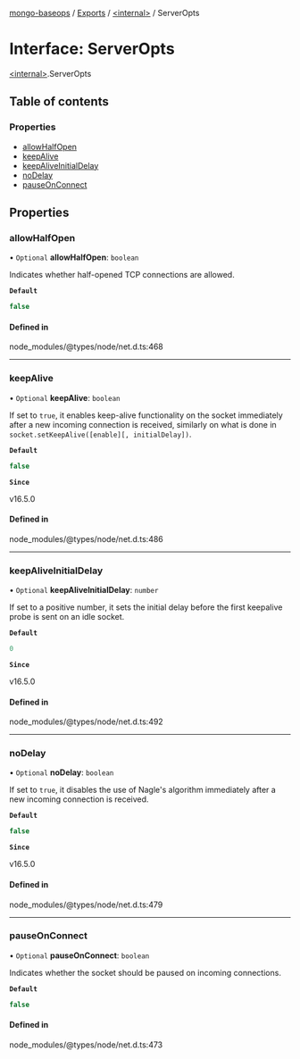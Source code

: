 [mongo-baseops](../README.md) / [Exports](../modules.md) / [\<internal\>](../modules/internal_.md) / ServerOpts

# Interface: ServerOpts

[\<internal\>](../modules/internal_.md).ServerOpts

## Table of contents

### Properties

- [allowHalfOpen](internal_.ServerOpts.md#allowhalfopen)
- [keepAlive](internal_.ServerOpts.md#keepalive)
- [keepAliveInitialDelay](internal_.ServerOpts.md#keepaliveinitialdelay)
- [noDelay](internal_.ServerOpts.md#nodelay)
- [pauseOnConnect](internal_.ServerOpts.md#pauseonconnect)

## Properties

### allowHalfOpen

• `Optional` **allowHalfOpen**: `boolean`

Indicates whether half-opened TCP connections are allowed.

**`Default`**

```ts
false
```

#### Defined in

node_modules/@types/node/net.d.ts:468

___

### keepAlive

• `Optional` **keepAlive**: `boolean`

If set to `true`, it enables keep-alive functionality on the socket immediately after a new incoming connection is received,
similarly on what is done in `socket.setKeepAlive([enable][, initialDelay])`.

**`Default`**

```ts
false
```

**`Since`**

v16.5.0

#### Defined in

node_modules/@types/node/net.d.ts:486

___

### keepAliveInitialDelay

• `Optional` **keepAliveInitialDelay**: `number`

If set to a positive number, it sets the initial delay before the first keepalive probe is sent on an idle socket.

**`Default`**

```ts
0
```

**`Since`**

v16.5.0

#### Defined in

node_modules/@types/node/net.d.ts:492

___

### noDelay

• `Optional` **noDelay**: `boolean`

If set to `true`, it disables the use of Nagle's algorithm immediately after a new incoming connection is received.

**`Default`**

```ts
false
```

**`Since`**

v16.5.0

#### Defined in

node_modules/@types/node/net.d.ts:479

___

### pauseOnConnect

• `Optional` **pauseOnConnect**: `boolean`

Indicates whether the socket should be paused on incoming connections.

**`Default`**

```ts
false
```

#### Defined in

node_modules/@types/node/net.d.ts:473
